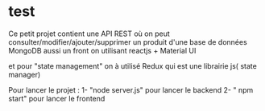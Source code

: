 # test


Ce petit projet contient une API REST où on peut consulter/modifier/ajouter/supprimer un produit d'une base de données MongoDB aussi un front on utilisant reactjs + Material UI 

et pour "state management" on à utilisé Redux qui est une librairie js( state manager)


Pour lancer le projet  :
    1- "node server.js" pour lancer le backend
    2- " npm start" pour lancer le frontend
